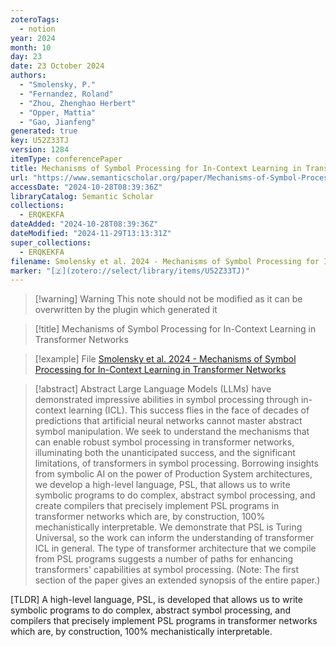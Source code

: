 ```yaml
---
zoteroTags:
  - notion
year: 2024
month: 10
day: 23
date: 23 October 2024
authors:
  - "Smolensky, P."
  - "Fernandez, Roland"
  - "Zhou, Zhenghao Herbert"
  - "Opper, Mattia"
  - "Gao, Jianfeng"
generated: true
key: U52Z33TJ
version: 1284
itemType: conferencePaper
title: Mechanisms of Symbol Processing for In-Context Learning in Transformer Networks
url: "https://www.semanticscholar.org/paper/Mechanisms-of-Symbol-Processing-for-In-Context-in-Smolensky-Fernandez/2c2f17ac628b241091c2057739aa408287e2956d"
accessDate: "2024-10-28T08:39:36Z"
libraryCatalog: Semantic Scholar
collections:
  - ERQKEKFA
dateAdded: "2024-10-28T08:39:36Z"
dateModified: "2024-11-29T13:13:31Z"
super_collections:
  - ERQKEKFA
filename: Smolensky et al. 2024 - Mechanisms of Symbol Processing for In-Context Learning in Transformer Networks
marker: "[🇿](zotero://select/library/items/U52Z33TJ)"
---
```


>[!warning] Warning
> This note should not be modified as it can be overwritten by the plugin which generated it

> [!title] Mechanisms of Symbol Processing for In-Context Learning in Transformer Networks

> [!example] File
> [Smolensky et al. 2024 - Mechanisms of Symbol Processing for In-Context Learning in Transformer Networks](Smolensky%20et%20al.%202024%20-%20Mechanisms%20of%20Symbol%20Processing%20for%20In-Context%20Learning%20in%20Transformer%20Networks.pdf)

> [!abstract] Abstract
> Large Language Models (LLMs) have demonstrated impressive abilities in symbol processing through in-context learning (ICL). This success flies in the face of decades of predictions that artificial neural networks cannot master abstract symbol manipulation. We seek to understand the mechanisms that can enable robust symbol processing in transformer networks, illuminating both the unanticipated success, and the significant limitations, of transformers in symbol processing. Borrowing insights from symbolic AI on the power of Production System architectures, we develop a high-level language, PSL, that allows us to write symbolic programs to do complex, abstract symbol processing, and create compilers that precisely implement PSL programs in transformer networks which are, by construction, 100% mechanistically interpretable. We demonstrate that PSL is Turing Universal, so the work can inform the understanding of transformer ICL in general. The type of transformer architecture that we compile from PSL programs suggests a number of paths for enhancing transformers' capabilities at symbol processing. (Note: The first section of the paper gives an extended synopsis of the entire paper.)

[TLDR] A high-level language, PSL, is developed that allows us to write symbolic programs to do complex, abstract symbol processing, and compilers that precisely implement PSL programs in transformer networks which are, by construction, 100% mechanistically interpretable.

